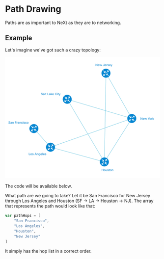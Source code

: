 # Path Drawing
Paths are as important to NeXt as they are to networking. 

## Example
Let's imagine we've got such a crazy topology:

![](../images/tutorial-003-04/topology-image.png)

The code will be available below.

What path are we going to take? Let it be San Francisco for New Jersey through Los Angeles and Houston (SF -> LA -> Houston -> NJ). The array that represents the path would look like that:

```JavaScript
var pathHops = [
	"San Francisco",
	"Los Angeles",
	"Houston",
	"New Jersey"
]
```

It simply has the hop list in a correct order.


